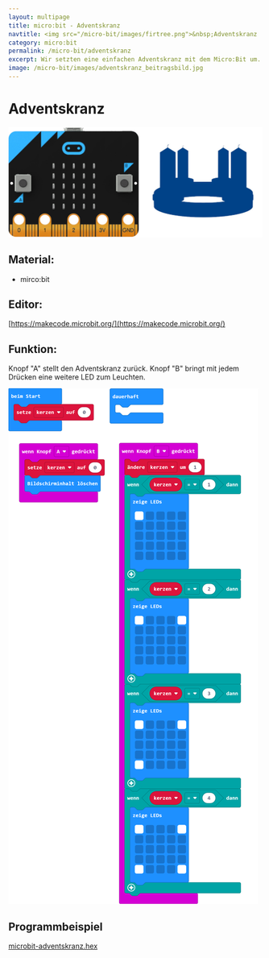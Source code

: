 ```yaml
---
layout: multipage
title: micro:bit - Adventskranz
navtitle: <img src="/micro-bit/images/firtree.png">&nbsp;Adventskranz
category: micro:bit
permalink: /micro-bit/adventskranz
excerpt: Wir setzten eine einfachen Adventskranz mit dem Micro:Bit um.
image: /micro-bit/images/adventskranz_beitragsbild.jpg
---
```


# Adventskranz

![](images/adventskranz_beitragsbild.jpg)

## Material:

+ mirco:bit

## Editor:

[https://makecode.microbit.org/](https://makecode.microbit.org/)

## Funktion:
<!--Anleitung -->
Knopf "A" stellt den Adventskranz zurück.
Knopf "B" bringt mit jedem Drücken eine weitere LED zum Leuchten.

![](images/microbit-Screenshot-adventskranz.png)

## Programmbeispiel
[microbit-adventskranz.hex](appendix/microbit-adventskranz.hex)
